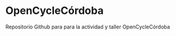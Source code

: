 OpenCycleCórdoba
================

Repositorio Github para para la actividad y taller OpenCycleCórdoba
